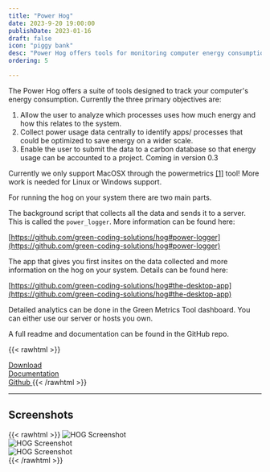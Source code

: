 ```yaml
---
title: "Power Hog"
date: 2023-9-20 19:00:00
publishDate: 2023-01-16
draft: false
icon: "piggy bank"
desc: "Power Hog offers tools for monitoring computer energy consumption, focusing on process analysis, central data collection for optimization, and CO2 data submission."
ordering: 5

---
```


The Power Hog offers a suite of tools designed to track your computer's energy consumption.
Currently the three primary objectives are:

1) Allow the user to analyze which processes uses how much energy and how this relates to the system.
2) Collect power usage data centrally to identify apps/ processes that could be optimized to save energy on a wider scale.
3) Enable the user to submit the data to a carbon database so that energy usage can be accounted to a project. Coming
   in version 0.3

Currently we only support MacOSX through the powermetrics [[1]](https://www.green-coding.io/blog/power-measurement-on-macos/) tool!
More work is needed for Linux or Windows support.

For running the hog on your system there are two main parts.

The background script that collects all the data and sends it to a server. This is called the `power_logger`. More
information can be found here:

[https://github.com/green-coding-solutions/hog#power-logger](https://github.com/green-coding-solutions/hog#power-logger)

The app that gives you first insites on the data collected and more information on the hog on your system. Details
can be found here:

[https://github.com/green-coding-solutions/hog#the-desktop-app](https://github.com/green-coding-solutions/hog#the-desktop-app)

Detailed analytics can be done in the Green Metrics Tool dashboard. You can either use our server or hosts you own.

A full readme and documentation can be found in the GitHub repo.

{{< rawhtml >}}
<a class="ui labeled button" href="https://github.com/green-coding-solutions/hog/releases">
    <div class="ui button">
        <i class="arrow alternate circle down icon"></i>
    </div>
    <span class="ui basic label">
        Download
    </span>
</a>
<a class="ui labeled button" href="https://github.com/green-coding-solutions/hog/blob/main/README.md#the-power-hog">
    <div class="ui button">
        <i class="book icon"></i>
    </div>
    <span class="ui basic label">
        Documentation
    </span>
</a>
<a class="ui labeled button" href="https://github.com/green-coding-solutions/hog/">
    <div class="ui button">
        <i class="code branch icon"></i>
    </div>
    <span class="ui basic label">
        Github
    </span>
</a>
{{< /rawhtml >}}

---

## Screenshots

{{< rawhtml >}}
<img class="ui rounded bordered image" src="/img/projects/hog-power-logger.avif" alt="HOG Screenshot" loading="lazy" style="margin:auto;">
<br>
<img class="ui rounded bordered image" src="/img/projects/hog-mac-app.avif" alt="HOG Screenshot" loading="lazy" style="margin:auto;">
<br>
<img class="ui rounded bordered image" src="/img/projects/hog-website.avif" alt="HOG Screenshot" loading="lazy" style="margin:auto;">
<br>
{{< /rawhtml >}}
